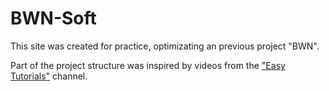 # BWN-Soft
This site was created for practice, optimizating an previous project "BWN".

Part of the project structure was inspired by videos from the <a href="https://www.youtube.com/c/EasyTutorialsVideo" target="_blank">"Easy Tutorials"</a> channel.</a>
